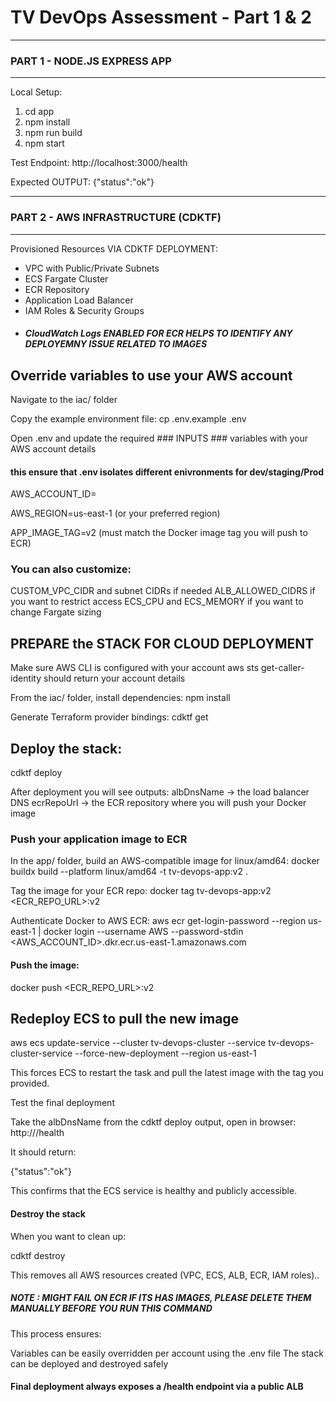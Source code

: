 # TV DevOps Assessment - Part 1 & 2

--------------------------------------------------
### PART 1 - NODE.JS EXPRESS APP
--------------------------------------------------
Local Setup:
1. cd app
2. npm install
3. npm run build
4. npm start

Test Endpoint:
http://localhost:3000/health


Expected OUTPUT: {"status":"ok"}

--------------------------------------------------
### PART 2 - AWS INFRASTRUCTURE (CDKTF)
--------------------------------------------------
 Provisioned Resources VIA CDKTF DEPLOYMENT:
- VPC with Public/Private Subnets
- ECS Fargate Cluster
- ECR Repository
- Application Load Balancer
- IAM Roles & Security Groups
- ##### CloudWatch Logs ENABLED FOR ECR HELPS TO IDENTIFY ANY DEPLOYEMNY ISSUE RELATED TO IMAGES #


##  Override variables to use your AWS account

Navigate to the iac/ folder

Copy the example environment file:
cp .env.example .env

Open .env and update the required ### INPUTS ### variables with your AWS account details 
####  this ensure that .env isolates different enivronments for dev/staging/Prod #####
AWS_ACCOUNT_ID=<your AWS account ID>


AWS_REGION=us-east-1 (or your preferred region)


APP_IMAGE_TAG=v2 (must match the Docker image tag you will push to ECR)

### You can also customize:

CUSTOM_VPC_CIDR and subnet CIDRs if needed
ALB_ALLOWED_CIDRS if you want to restrict access
ECS_CPU and ECS_MEMORY if you want to change Fargate sizing

## PREPARE the STACK FOR CLOUD DEPLOYMENT 

Make sure AWS CLI is configured with your account
aws sts get-caller-identity should return your account details

From the iac/ folder, install dependencies:
npm install

Generate Terraform provider bindings:
cdktf get

## Deploy the stack:
cdktf deploy

After deployment you will see outputs:
albDnsName → the load balancer DNS
ecrRepoUrl → the ECR repository where you will push your Docker image

### Push your application image to ECR

In the app/ folder, build an AWS-compatible image for linux/amd64:
docker buildx build --platform linux/amd64 -t tv-devops-app:v2 .

Tag the image for your ECR repo:
docker tag tv-devops-app:v2 <ECR_REPO_URL>:v2

Authenticate Docker to AWS ECR:
aws ecr get-login-password --region us-east-1 | docker login --username AWS --password-stdin <AWS_ACCOUNT_ID>.dkr.ecr.us-east-1.amazonaws.com

#### Push the image:
docker push <ECR_REPO_URL>:v2

## Redeploy ECS to pull the new image

aws ecs update-service
--cluster tv-devops-cluster
--service tv-devops-cluster-service
--force-new-deployment
--region us-east-1

This forces ECS to restart the task and pull the latest image with the tag you provided.

Test the final deployment

Take the albDnsName from the cdktf deploy output, open in browser:
http://<albDnsName>/health

It should return:

{"status":"ok"}

This confirms that the ECS service is healthy and publicly accessible.

#### Destroy the stack

When you want to clean up:

cdktf destroy

This removes all AWS resources created (VPC, ECS, ALB, ECR, IAM roles)..
##### NOTE : MIGHT FAIL ON ECR IF ITS HAS IMAGES, PLEASE DELETE THEM MANUALLY BEFORE YOU RUN THIS COMMAND

This process ensures:

Variables can be easily overridden per account using the .env file
The stack can be deployed and destroyed safely
#### Final deployment always exposes a /health endpoint via a public ALB 


